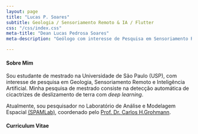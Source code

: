 ```yaml
---
layout: page
title: "Lucas P. Soares"
subtitle: Geologia / Sensoriamento Remoto & IA / Flutter
css: "/css/index.css"
meta-title: "Dean Lucas Pedrosa Soares"
meta-description: "Geólogo com interesse de Pesquisa em Sensoriamento Remoto e Inteligência Artificial."

---
```


#### Sobre Mim

Sou estudante de mestrado na Universidade de São Paulo (USP), com interesse de pesquisa em Geologia, Sensoriamento Remoto e Inteligência Artificial. Minha pesquisa de mestrado consiste na detecção automática de cicactrizes de deslizamento de terra com *deep learning*.

Atualmente, sou pesquisador no Laboratório de Análise e Modelagem Espacial [(SPAMLab)](https://spamlab.github.io/), coordenado pelo [Prof. Dr. Carlos H.Grohmann](https://carlosgrohmann.com/).  


#### Curriculum Vitae

